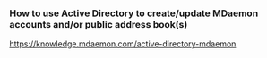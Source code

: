 ### How to use Active Directory to create/update MDaemon accounts and/or public address book(s)
https://knowledge.mdaemon.com/active-directory-mdaemon

